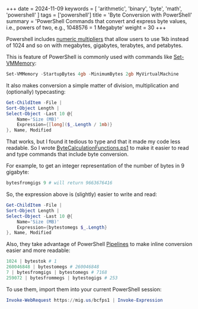 +++
date = 2024-11-09
keywords = [
    'arithmetic',
    'binary',
    'byte',
    'math',
    'powershell'
]
tags = ['powershell']
title = 'Byte Conversion with PowerShell'
summary = 'PowerShell Commands that convert and express byte values, i.e., powers of two, e.g., 1048576 = 1 Megabyte'
weight = 30
+++

Powershell includes [numeric multipliers](https://learn.microsoft.com/en-us/powershell/module/microsoft.powershell.core/about/about_numeric_literals#numeric-multipliers)
that allow users to use 1kb instead of 1024 and so on with megabytes, gigabytes, terabytes, and petabytes.

This is feature of PowerShell is commonly used with commands like [Set-VMMemory](https://learn.microsoft.com/en-us/powershell/module/hyper-v/set-vmmemory?view=windowsserver2022-ps):

```PowerShell
Set-VMMemory -StartupBytes 4gb -MinimumBytes 2gb MyVirtualMachine
```

It also makes conversion a simple matter of division, multiplication and (optionally) typecasting:

```PowerShell
Get-ChildItem -File |
Sort-Object Length |
Select-Object -Last 10 @{
    Name='Size (MB)'
    Expression={[long]($_.Length / 1mb)}
}, Name, Modified
```

That works, but I found it tedious to type and that it made my code less readable.
So I wrote [ByteCalculationFunctions.ps1](https://gist.github.com/amigus/555b34d0b1c872c33f3fee55c7ed17e9)
to make it easier to read and type commands that include byte conversion.

For example, to get an integer representation of the number of bytes in 9 gigabyte:

```PowerShell
bytesfromgigs 9 # will return 9663676416
```

So, the expression above is (slightly) easier to write and read:

```PowerShell
Get-ChildItem -File |
Sort-Object Length |
Select-Object -Last 10 @{
    Name='Size (MB)'
    Expression={bytestomegs $_.Length}
}, Name, Modified
```

Also, they take advantage of PowerShell
[Pipelines](https://learn.microsoft.com/en-us/powershell/module/microsoft.powershell.core/about/about_pipelines)
to make inline conversion easier and more readable:

```PowerShell
1024 | bytestok # 1
260046848 | bytestomegs # 260046848
7 | bytesfromgigs | bytestomegs # 7168
259072 | bytesfrommegs | bytestogigs # 253
```

To use them, import them into your current PowerShell session:

```PowerShell
Invoke-WebRequest https://mig.us/bcfps1 | Invoke-Expression
```
